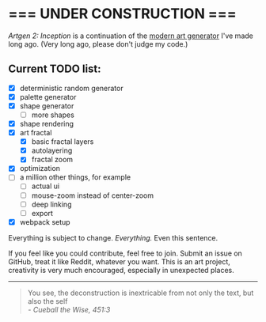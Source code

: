 # === UNDER CONSTRUCTION ===

_Artgen 2: Inception_ is a continuation of the [modern art generator](https://b3nsn0w.github.io/artgen/main.html) I've made long ago. (Very long ago, please don't judge my code.)

## Current TODO list:

- [x] deterministic random generator
- [x] palette generator
- [x] shape generator
  - [ ] more shapes
- [x] shape rendering
- [x] art fractal
  - [x] basic fractal layers
  - [x] autolayering
  - [x] fractal zoom
- [x] optimization
- [ ] a million other things, for example
  - [ ] actual ui
  - [ ] mouse-zoom instead of center-zoom
  - [ ] deep linking
  - [ ] export
- [x] webpack setup

Everything is subject to change. _Everything._ Even this sentence.

If you feel like you could contribute, feel free to join. Submit an issue on GitHub, treat it like Reddit, whatever you want. This is an art project, creativity is very much encouraged, especially in unexpected places.

---

> You see, the deconstruction is inextricable from not only the text, but also the self  
> \- _Cueball the Wise, 451:3_